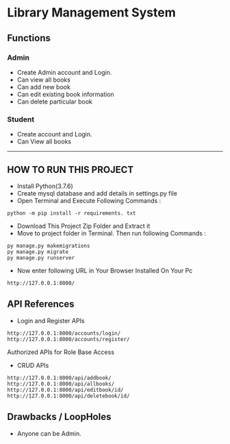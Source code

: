 # Library Management System


## Functions
### Admin
- Create Admin account and Login.
- Can view all books
- Can add new book
- Can edit existing book information
- Can delete particular book

### Student
- Create account and Login.
- Can View all books
---

## HOW TO RUN THIS PROJECT
- Install Python(3.7.6)
- Create mysql database and add details in settings.py file
- Open Terminal and Execute Following Commands :

```
python -m pip install -r requirements. txt
```
- Download This Project Zip Folder and Extract it
- Move to project folder in Terminal. Then run following Commands :
```
py manage.py makemigrations
py manage.py migrate
py manage.py runserver
```
- Now enter following URL in Your Browser Installed On Your Pc
```
http://127.0.0.1:8000/
```


## API References


- Login and Register APIs
```
http://127.0.0.1:8000/accounts/login/
http://127.0.0.1:8000/accounts/register/
```
Authorized APIs for Role Base Access
- CRUD APIs
```
http://127.0.0.1:8000/api/addbook/
http://127.0.0.1:8000/api/allbooks/
http://127.0.0.1:8000/api/editbook/id/
http://127.0.0.1:8000/api/deletebook/id/

```
## Drawbacks / LoopHoles
- Anyone can be Admin.
